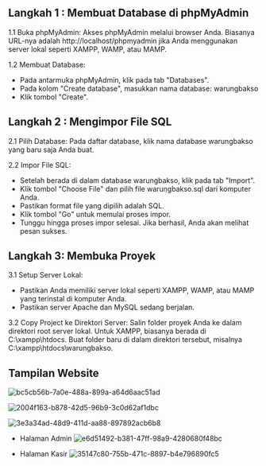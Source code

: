 Langkah 1 : Membuat Database di phpMyAdmin
-----------
1.1 Buka phpMyAdmin:
Akses phpMyAdmin melalui browser Anda. Biasanya URL-nya adalah http://localhost/phpmyadmin jika Anda menggunakan server lokal seperti XAMPP, WAMP, atau MAMP.

1.2 Membuat Database:
- Pada antarmuka phpMyAdmin, klik pada tab "Databases".
- Pada kolom "Create database", masukkan nama database: warungbakso
- Klik tombol "Create".



Langkah 2 : Mengimpor File SQL
-----------
2.1 Pilih Database:
Pada daftar database, klik nama database warungbakso yang baru saja Anda buat.

2.2 Impor File SQL:
- Setelah berada di dalam database warungbakso, klik pada tab "Import".
- Klik tombol "Choose File" dan pilih file warungbakso.sql dari komputer Anda.
- Pastikan format file yang dipilih adalah SQL.
- Klik tombol "Go" untuk memulai proses impor.
- Tunggu hingga proses impor selesai. Jika berhasil, Anda akan melihat pesan sukses.


Langkah 3: Membuka Proyek
----------
3.1 Setup Server Lokal:
- Pastikan Anda memiliki server lokal seperti XAMPP, WAMP, atau MAMP yang terinstal di komputer Anda.
- Pastikan server Apache dan MySQL sedang berjalan.

3.2 Copy Project ke Direktori Server:
Salin folder proyek Anda ke dalam direktori root server lokal. Untuk XAMPP, biasanya berada di C:\xampp\htdocs\. Buat folder baru di dalam direktori tersebut, misalnya C:\xampp\htdocs\warungbakso.


## Tampilan Website
![bc5cb56b-7a0e-488a-899a-a64d6aac51ad](https://github.com/user-attachments/assets/c9b5b55a-c811-4fe8-80d4-a49a98073046)

![2004f163-b878-42d5-96b9-3c0d62af1dbc](https://github.com/user-attachments/assets/c1a169cb-fc7b-4bb5-91a8-53de6f749302)

![3e3a34ad-48d9-411d-aa88-897892acb6b8](https://github.com/user-attachments/assets/0f52da18-ac60-499b-8f3c-1b2c3c1f4ffd)

- Halaman Admin
![e6d51492-b381-47ff-98a9-4280680f48bc](https://github.com/user-attachments/assets/37d6a9c6-58b7-46e5-8098-b39e3096adb4)

- Halaman Kasir
![35147c80-755b-471c-8897-b4e796890fc5](https://github.com/user-attachments/assets/8e20f312-4adc-4924-a950-b273828d199a)


